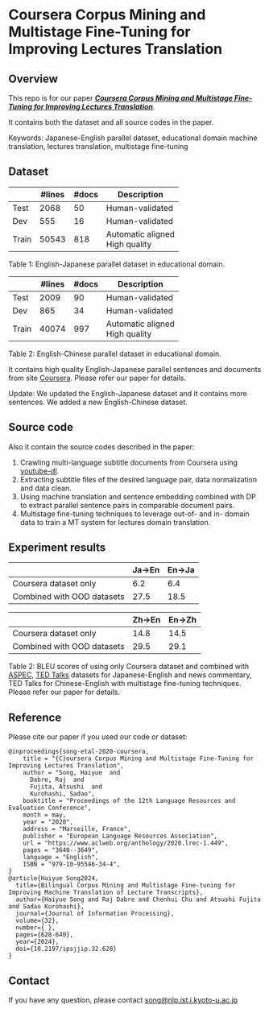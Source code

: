 # Coursera Corpus Mining and Multistage Fine-Tuning for Improving Lectures Translation

## Overview
This repo is for our paper [***Coursera Corpus Mining and Multistage Fine-Tuning for Improving Lectures Translation***](https://www.aclweb.org/anthology/2020.lrec-1.449/).

It contains both the dataset and all source codes in the paper. 

Keywords: Japanese-English parallel dataset, educational domain machine translation, lectures translation, multistage fine-tuning

## Dataset

|       | #lines | #docs | Description                       |
|-------|--------|-------|-----------------------------------|
| Test  | 2068   | 50    | Human-validated                     |
| Dev   | 555    | 16    | Human-validated                     |
| Train | 50543  | 818   | Automatic aligned<br>High quality |

Table 1: English-Japanese parallel dataset in educational domain.


|       | #lines | #docs | Description                       |
|-------|--------|-------|-----------------------------------|
| Test  | 2009   | 90    | Human-validated                     |
| Dev   | 865    | 34    | Human-validated                     |
| Train | 40074  | 997   | Automatic aligned<br>High quality |

Table 2: English-Chinese parallel dataset in educational domain.



It contains high quality English-Japanese parallel sentences and documents from site [Coursera](https://coursera.org/). Please refer our paper for details. 

Update: We updated the English-Japanese dataset and it contains more sentences. We added a new English-Chinese dataset.


## Source code
Also it contain the source codes described in the paper:
1. Crawling multi-language subtitle documents from Coursera using [youtube-dl](https://github.com/ytdl-org).
2. Extracting subtitle files of the desired language pair, data normalization and data clean.
3. Using machine translation and sentence embedding combined with DP to extract parallel sentence pairs in comparable document pairs.
4. Multistage fine-tuning techniques to leverage out-of- and in- domain data to train a MT system for lectures domain translation.

## Experiment results
|       | Ja->En | En->Ja |
|-------|--------|-------|
| Coursera dataset only  | 6.2   | 6.4    |
| Combined with OOD datasets   | 27.5    | 18.5    | 

|       | Zh->En | En->Zh |
|-------|--------|-------|
| Coursera dataset only  | 14.8   | 14.5    |
| Combined with OOD datasets   | 29.5    | 29.1    | 

Table 2: BLEU scores of using only Coursera dataset and combined with [ASPEC](http://orchid.kuee.kyoto-u.ac.jp/ASPEC/), [TED Talks](https://wit3.fbk.eu/mt.php?release=2017-01-ted-test) datasets for Japanese-English and news commentary, TED Talks for Chinese-English with multistage fine-tuning techniques. Please refer our paper for details.

## Reference
Please cite our paper if you used our code or dataset:
```
@inproceedings{song-etal-2020-coursera,
    title = "{C}oursera Corpus Mining and Multistage Fine-Tuning for Improving Lectures Translation",
    author = "Song, Haiyue  and
      Dabre, Raj  and
      Fujita, Atsushi  and
      Kurohashi, Sadao",
    booktitle = "Proceedings of the 12th Language Resources and Evaluation Conference",
    month = may,
    year = "2020",
    address = "Marseille, France",
    publisher = "European Language Resources Association",
    url = "https://www.aclweb.org/anthology/2020.lrec-1.449",
    pages = "3640--3649",
    language = "English",
    ISBN = "979-10-95546-34-4",
}
@article{Haiyue Song2024,
  title={Bilingual Corpus Mining and Multistage Fine-tuning for Improving Machine Translation of Lecture Transcripts},
  author={Haiyue Song and Raj Dabre and Chenhui Chu and Atsushi Fujita and Sadao Kurohashi},
  journal={Journal of Information Processing},
  volume={32},
  number={ },
  pages={628-640},
  year={2024},
  doi={10.2197/ipsjjip.32.628}
}
```

## Contact 
If you have any question, please contact song@nlp.ist.i.kyoto-u.ac.jp
